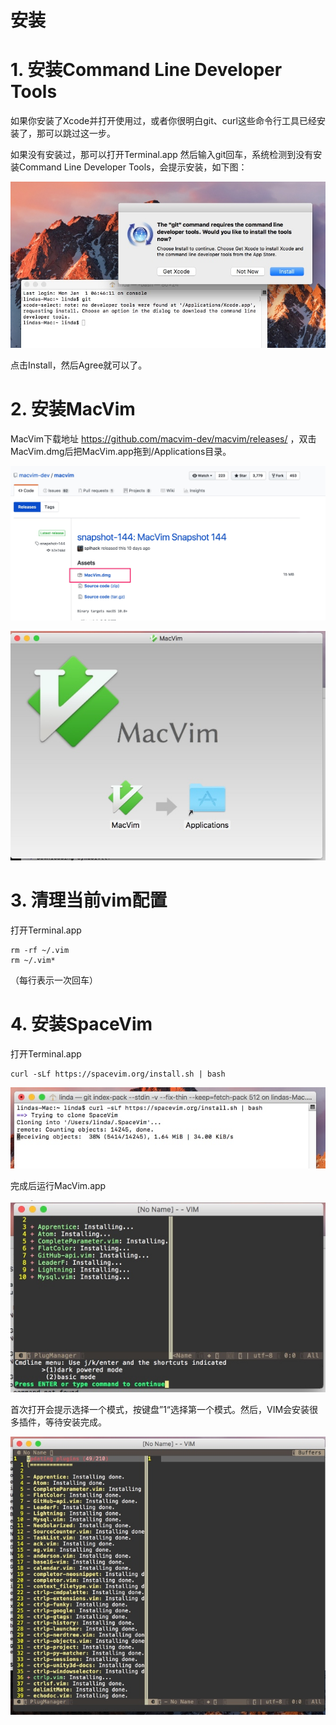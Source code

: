 # 安装

# 1. 安装Command Line Developer Tools

如果你安装了Xcode并打开使用过，或者你很明白git、curl这些命令行工具已经安装了，那可以跳过这一步。

如果没有安装过，那可以打开Terminal.app 然后输入git回车，系统检测到没有安装Command Line Developer Tools，会提示安装，如下图：

![](media/15148180217989.jpg)

点击Install，然后Agree就可以了。

# 2. 安装MacVim

MacVim下载地址 https://github.com/macvim-dev/macvim/releases/ ，双击MacVim.dmg后把MacVim.app拖到/Applications目录。

![](media/15148183321072.jpg)

![](media/15148189232636.jpg)



# 3. 清理当前vim配置

打开Terminal.app

```
rm -rf ~/.vim
rm ~/.vim*
```
（每行表示一次回车）

# 4. 安装SpaceVim

打开Terminal.app

```
curl -sLf https://spacevim.org/install.sh | bash
```

![](media/15148185878500.jpg)

完成后运行MacVim.app

![](media/15148189781244.jpg)

首次打开会提示选择一个模式，按键盘”1“选择第一个模式。然后，VIM会安装很多插件，等待安装完成。

![](media/15148190874254.jpg)




